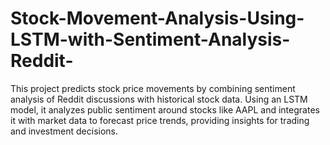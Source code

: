 # Stock-Movement-Analysis-Using-LSTM-with-Sentiment-Analysis-Reddit-
This project predicts stock price movements by combining sentiment analysis of Reddit discussions with historical stock data. Using an LSTM model, it analyzes public sentiment around stocks like AAPL and integrates it with market data to forecast price trends, providing insights for trading and investment decisions.
